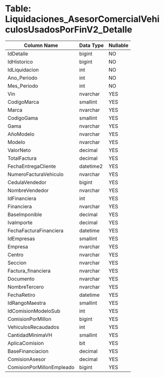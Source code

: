 # Table: Liquidaciones_AsesorComercialVehiculosUsadosPorFinV2_Detalle

| Column Name | Data Type | Nullable |
|-------------|-----------|----------|
| IdDetalle | bigint | NO |
| IdHistorico | bigint | NO |
| IdLiquidacion | int | NO |
| Ano_Periodo | int | NO |
| Mes_Periodo | int | NO |
| Vin | nvarchar | YES |
| CodigoMarca | smallint | YES |
| Marca | nvarchar | YES |
| CodigoGama | smallint | YES |
| Gama | nvarchar | YES |
| AñoModelo | nvarchar | YES |
| Modelo | nvarchar | YES |
| ValorNeto | decimal | YES |
| TotalFactura | decimal | YES |
| FechaEntregaCliente | datetime2 | YES |
| NumeroFacturaVehiculo | nvarchar | YES |
| CedulaVendedor | bigint | YES |
| NombreVendedor | nvarchar | YES |
| IdFinanciera | int | YES |
| Financiera | nvarchar | YES |
| BaseImponible | decimal | YES |
| IvaImporte | decimal | YES |
| FechaFacturaFinanciera | datetime | YES |
| IdEmpresas | smallint | YES |
| Empresa | nvarchar | YES |
| Centro | nvarchar | YES |
| Seccion | nvarchar | YES |
| Factura_financiera | nvarchar | YES |
| Documento | nvarchar | YES |
| NombreTercero | nvarchar | YES |
| FechaRetiro | datetime | YES |
| IdRangoMaestra | smallint | YES |
| IdComisionModeloSub | int | YES |
| ComisionPorMillon | bigint | YES |
| VehiculosRecaudados | int | YES |
| CantidadMinimaVH | smallint | YES |
| AplicaComision | bit | YES |
| BaseFinanciacion | decimal | YES |
| ComisionAsesor | decimal | YES |
| ComisionPorMillonEmpleado | bigint | YES |
